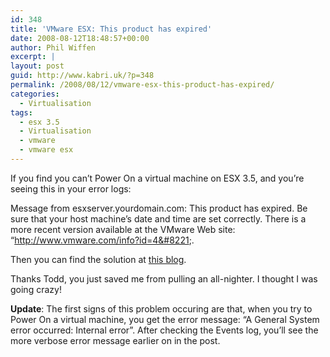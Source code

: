 ```yaml
---
id: 348
title: 'VMware ESX: This product has expired'
date: 2008-08-12T18:48:57+00:00
author: Phil Wiffen
excerpt: |
layout: post
guid: http://www.kabri.uk/?p=348
permalink: /2008/08/12/vmware-esx-this-product-has-expired/
categories:
  - Virtualisation
tags:
  - esx 3.5
  - Virtualisation
  - vmware
  - vmware esx
---
```

If you find you can&#8217;t Power On a virtual machine on ESX 3.5, and you&#8217;re seeing this in your error logs:

Message from esxserver.yourdomain.com: This product has expired. Be sure that your host machine&#8217;s date and time are set correctly. There is a more recent version available at the VMware Web site: &#8220;http://www.vmware.com/info?id=4&#8221;.

Then you can find the solution at [this blog](http://www.vmhero.com/2008/08/12/esx-product-has-expired/).

Thanks Todd, you just saved me from pulling an all-nighter. I thought I was going crazy!

**Update**: The first signs of this problem occuring are that, when you try to Power On a virtual machine, you get the error message: “A General System error occurred: Internal error”. After checking the Events log, you&#8217;ll see the more verbose error message earlier on in the post.